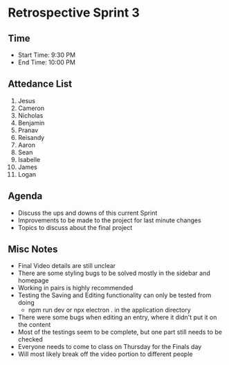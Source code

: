 # Retrospective Sprint 3

## Time
- Start Time: 9:30 PM
- End Time: 10:00 PM

## Attedance List
1. Jesus
2. Cameron
3. Nicholas
4. Benjamin
5. Pranav
6. Reisandy
7. Aaron
8. Sean
9. Isabelle
10. James
11. Logan

## Agenda
- Discuss the ups and downs of this current Sprint
- Improvements to be made to the project for last minute changes
- Topics to discuss about the final project

## Misc Notes
- Final Video details are still unclear
- There are some styling bugs to be solved mostly in the sidebar and homepage
- Working in pairs is highly recommended
- Testing the Saving and Editing functionality can only be tested from doing
    - npm run dev or npx electron . in the application directory
- There were some bugs when editing an entry, where it didn't put it on the content
- Most of the testings seem to be complete, but one part still needs to be checked
- Everyone needs to come to class on Thursday for the Finals day
- Will most likely break off the video portion to different people